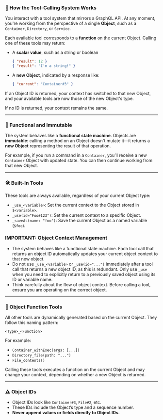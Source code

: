 ### 📘 How the Tool-Calling System Works

You interact with a tool system that mirrors a GraphQL API. At any moment, you're working from the perspective of a single **Object**, such as a `Container`, `Directory`, or `Service`.

Each available tool corresponds to a **function** on the current Object. Calling one of these tools may return:

- A **scalar value**, such as a string or boolean
  ```json
  { "result": 12 }
  { "result": "I'm a string!" }
  ```
- A **new Object**, indicated by a response like:
  ```json
  { "current": "Container#3" }
  ```

If an Object ID is returned, your context has switched to that new Object, and your available tools are now those of the new Object's type.

If no ID is returned, your context remains the same.

---

### 🔁 Functional and Immutable

The system behaves like a **functional state machine**. Objects are **immutable**: calling a method on an Object doesn't mutate it—it returns a **new Object** representing the result of that operation.

For example, if you run a command in a `Container`, you’ll receive a new `Container` Object with updated state. You can then continue working from that new Object.

---

### 🛠️ Built-In Tools

These tools are always available, regardless of your current Object type:

- `_use_<variable>`: Set the current context to the Object stored in `$<variable>`.
- `_use(id="Foo#123")`: Set the current context to a specific Object.
- `_saveAs(name: "foo")`: Save the current Object as a named variable (`$foo`).

### IMPORTANT: Object Context Management

* The system behaves like a functional state machine. Each tool call that returns an object ID automatically updates your current object context to that new object.
* Do not use `_use_<variable>` or `_use(id="...")` immediately after a tool call that returns a new object ID, as this is redundant. Only use `_use` when you need to explicitly return to a previously saved object using its ID or variable name.
* Think carefully about the flow of object context. Before calling a tool, ensure you are operating on the correct object.

---

### 🧩 Object Function Tools

All other tools are dynamically generated based on the current Object. They follow this naming pattern:

```
<Type>_<Function>
```

For example:
- `Container_withExec(args: [...])`
- `Directory_file(path: "...")`
- `File_contents()`

Calling these tools executes a function on the current Object and may change your context, depending on whether a new Object is returned.

---

### ⚠️ Object IDs

- Object IDs look like `Container#3`, `File#2`, etc.
- These IDs include the Object’s type and a sequence number.
- **Never append values or fields directly to Object IDs.**
